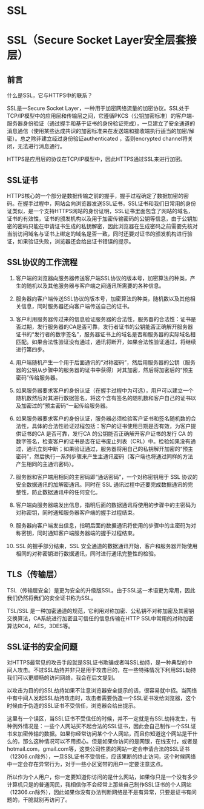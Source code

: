 # SSL


# SSL（Secure Socket Layer安全层套接层）

## 前言

什么是SSL，它与HTTPS中的联系？

SSL是一Secure Socket Layer，一种用于加密网络流量的加密协议。SSL处于TCP/IP模型中的应用层和传输层之间，它遵循PKCS（公钥加密标准）的客户端-服务器身份验证（通过握手和基于证书的身份验证完成），一旦建立了安全通道的消息通信（使用某些达成共识的加密标准来在发送端和接收端执行适当的加密/解密）。总之除非建立经过身份验证authenticated ，否则encrypted channel将关闭，无法进行消息通行。

HTTPS是应用层的协议在TCP/IP模型中，因此HTTPS通过SSL来进行加密。

## SSL证书

HTTPS核心的一个部分是数据传输之前的握手，握手过程确定了数据加密的密码。在握手过程中，网站会向浏览器发送SSL证书，SSL证书和我们日常用的身份证类似，是一个支持HTTPS网站的身份证明，SSL证书里面包含了网站的域名，证书的有效性，证书的颁发机构以及用于加密传输密码的公钥等信息，由于公钥加密的密码只能在申请证书生成的私钥解密，因此浏览器在生成密码之前需要先核对当前访问域名与证书上绑定的域名是否一致，同时还要对证书的颁发机构进行验证，如果验证失败，浏览器还会给出证书错误的提示。

## SSL协议的工作流程

1. 客户端的浏览器向服务器传送客户端SSL协议的版本号，加密算法的种类，产生的随机以及其他服务器与客户端之间通讯所需要的各种信息。
2. 服务器向客户端传送SSL协议的版本号，加密算法的种类，随机数以及其他相关信息，同时服务器还向客户端传送自己的证书。
3. 客户利用服务器传过来的信息验证服务器的合法性，服务器的合法性：证书是否过期，发行服务器的CA是否可靠，发行者证书的公钥能否正确解开服务器证书的“发行者的数字签名”，服务器证书上的域名是否和服务器的实际域名相匹配。如果合法性验证没有通过，通讯将断开，如果合法性验证通过，将继续进行第四步。
4. 用户端随机产生一个用于后面通讯的“对称密码”，然后用服务器的公钥（服务器的公钥从步骤中的服务器的证书中获得）对其加密，然后将加密后的“预主密码”传给服务器。
5. 如果服务器要求客户的身份认证（在握手过程中为可选），用户可以建立一个随机数然后对其进行数据签名，将这个含有签名的随机数和客户自己的证书以及加密过的”预主密码“一起传给服务器。
6. 如果服务器要求客户的身份认证，服务器必须检验客户证书和签名随机数的合法性，具体的合法性验证过程包括：客户的证书使用日期是否有效，为客户提供证书的CA 是否可靠，发行CA 的公钥能否正确解开客户证书的发行 CA 的数字签名，检查客户的证书是否在证书废止列表（CRL）中。检验如果没有通过，通讯立刻中断；如果验证通过，服务器将用自己的私钥解开加密的“预主密码”，然后执行一系列步骤来产生主通讯密码（客户端也将通过同样的方法产生相同的主通讯密码）。
7. 服务器和客户端用相同的主密码即“通话密码”，一个对称密钥用于 SSL 协议的安全数据通讯的加解密通讯。同时在 SSL 通讯过程中还要完成数据通讯的完整性，防止数据通讯中的任何变化。

8. 客户端向服务器端发出信息，指明后面的数据通讯将使用的步骤中的主密码为对称密钥，同时通知服务器客户端的握手过程结束。

9. 服务器向客户端发出信息，指明后面的数据通讯将使用的步骤中的主密码为对称密钥，同时通知客户端服务器端的握手过程结束。

10. SSL 的握手部分结束，SSL 安全通道的数据通讯开始，客户和服务器开始使用相同的对称密钥进行数据通讯，同时进行通讯完整性的检验。

## TLS（传输层）

TSL（传输层安全）是更为安全的升级版SSL。由于SSL这一术语更为常用，因此我们仍然将我们的安全证书称为SSL。

TSL/SSL 是一种加密通道的规范，它利用对称加密、公私钥不对称加密及其密钥交换算法，CA系统进行加密且可信任的信息传输在HTTP SSL中常用的对称加密算法RC4，AES，3DES等。

## SSL证书的安全问题

对HTTPS最常见的攻击手段就是SSL证书欺骗或者叫SSL劫持，是一种典型的中间人攻击。不过SSL劫持并非只是用于攻击目的，在一些特殊情况下利用SSL劫持我们可以更顺畅的访问网络，我会在后文提到。

以攻击为目的的SSL劫持如果不注意浏览器安全提示的话，很容易就中招。当网络中有中间人发起SSL劫持攻击时，攻击者需要伪造一个SSL证书发给浏览器，这个时候由于伪造的SSL证书不受信任，浏览器会给出提示。

这里有一个误区，当SSL证书不受信任的时候，并不一定就是有SSL劫持发生，有种例外情况是：一些个人网站买不起合法的SSL证书，因此会自己制作一个SSL证书来加密传输的数据。如果你经常访问某个个人网站，而且你知道这个网站是干什么的，那么这种情况可以不用担心。但是如果你访问的是网银，在线支付，或者是hotmail.com，gmail.com等，这类公司性质的网站一定会申请合法的SSL证书（12306.cn除外），一旦SSL证书不受信任，应该果断的终止访问，这个时候网络中一定会存在异常行为，对于一些小区宽带的用户一定要注意这点。

所以作为个人用户，你一定要知道你访问的是什么网站，如果你只是一个没有多少计算机只是的普通网民，我相信你不会经常上那些自己制作SSL证书的个人网站（12306.cn除外），因此如果你没有办法判断网络是不是有异常，只要是证书有问题的，干脆就别再访问了。



